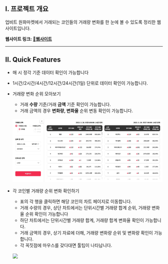 ## I. 프로젝트 개요  

업비트 원화마켓에서 거래되는 코인들의 거래량 변화를 한 눈에 볼 수 있도록 정리한 웹사이트입니다.  
  
**웹사이트 링크: [🔗웹사이트](https://junbit-client.vercel.app/ 'https://junbit-client.vercel.app/')**  
  
---    
## II. Quick Features  
- 매 시 정각 기준 데이터 확인이 가능합니다
- 1시간/2시간/4시간/12시간/24시간(1일) 단위로 데이터 확인이 가능합니다.
- 거래량 변화 순위 모아보기  
  - 거래 <strong>수량</strong> 기준/거래 <strong>금액</strong> 기준 확인이 가능합니다.
  - 거래 금액의 경우 <strong>변화량, 변화율</strong> 순위 변동 확인이 가능합니다.  
  <br />
  <img src='./media/table.jpg' width='900px' />

    
- 각 코인별 거래량 순위 변화 확인하기
  - 표의 각 행을 클릭하면 해당 코인의 차트 페이지로 이동합니다.
  - 거래 수량의 경우, 상단 차트에서는 단위시간별 거래량 합계 순위, 거래량 변화율 순위 확인이 가능합니다
  - 하단 차트에서는 단위시간별 거래량 합계, 거래량 합계 변화율 확인이 가능합니다.
  - 거래 금액의 경우, 상기 자료에 더해, 거래량 변화량 순위 및 변화량 확인이 가능합니다.
  - 각 꼭짓점에 마우스를 갖다대면 툴팁이 나타납니다.
  <br />
  <img src='./media/chart-compressed.gif' width='900px' />
